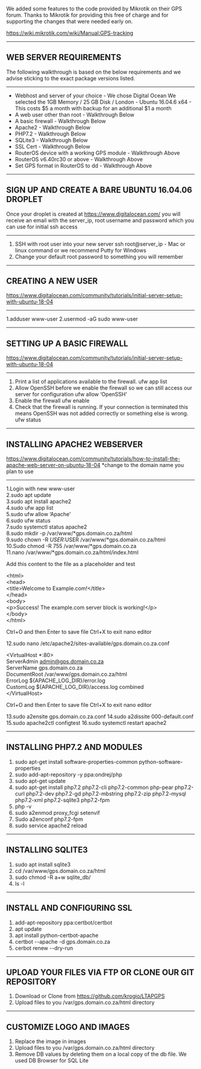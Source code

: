 We added some features to the code provided by Mikrotik on their GPS forum. Thanks to Mikrotik for providing this free of charge and for supporting the changes that were needed early on.

https://wiki.mikrotik.com/wiki/Manual:GPS-tracking

---

## WEB SERVER REQUIREMENTS
The following walkthrough is based on the below requirements and we advise sticking to the exact package versions listed.

---

- Webhost and server of your choice - We chose Digital Ocean
  We selected the 1GB Memory / 25 GB Disk / London - Ubuntu 16.04.6 x64 - This costs $5 a month with backup for an additional $1 a month
- A web user other than root - Walkthrough Below
- A basic firewall - Walkthrough Below
- Apache2 - Walkthrough Below
- PHP7.2 - Walkthrough Below
- SQLite3 - Walkthrough Below
- SSL Cert - Walkthrough Below
- RouterOS device with a working GPS module - Walkthrough Above
- RouterOS v6.40rc30 or above - Walkthrough Above
- Set GPS format in RouterOS to dd - Walkthrough Above

---

## SIGN UP AND CREATE A BARE UBUNTU 16.04.06 DROPLET
Once your droplet is created at https://www.digitalocean.com/ you will receive an email with the server_ip, root username and password which you can use for initial ssh access

---

1. SSH with root user into your new server
   ssh root@server_ip - Mac or linux command
   or we recommend Putty for Windows
2. Change your default root password to something you will remember

---

## CREATING A NEW USER
https://www.digitalocean.com/community/tutorials/initial-server-setup-with-ubuntu-18-04

---

1.adduser www-user
2.usermod -aG sudo www-user

---

## SETTING UP A BASIC FIREWALL
https://www.digitalocean.com/community/tutorials/initial-server-setup-with-ubuntu-18-04

---

1. Print a list of applications available to the firewall.
   ufw app list
2. Allow OpenSSH before we enable the firewall so we can still access our server for configuration
   ufw allow ‘OpenSSH’
3. Enable the firewall
   ufw enable
4. Check that the firewall is running. If your connection is terminated this means OpenSSH was not added correctly
   or something else is wrong.
   ufw status

---
## INSTALLING APACHE2 WEBSERVER
https://www.digitalocean.com/community/tutorials/how-to-install-the-apache-web-server-on-ubuntu-18-04
\*change to the domain name you plan to use

---

1.Login with new www-user<br>
2.sudo apt update<br>
3.sudo apt install apache2<br>
4.sudo ufw app list<br>
5.sudo ufw allow ‘Apache’<br>
6.sudo ufw status<br>
7.sudo systemctl status apache2<br>
8.sudo mkdir -p /var/www/\*gps.domain.co.za/html<br>
9.sudo chown -R $USER:$USER /var/www/\*gps.domain.co.za/html<br>
10.Sudo chmod -R 755 /var/www/\*gps.domain.co.za<br>
11.nano /var/www/\*gps.domain.co.za/html/index.html<br>

Add this content to the file as a placeholder and test

\<html><br>
    \<head><br>
        \<title>Welcome to Example.com!\</title><br>
    \</head><br>
    \<body><br>
        \<p>Success!  The example.com server block is working!\</p><br>
    \</body><br>
\</html><br>

Ctrl+O and then Enter to save file
Ctrl+X to exit nano editor

12.sudo nano /etc/apache2/sites-available/gps.domain.co.za.conf

\<VirtualHost \*:80><br>
ServerAdmin admin@gps.domain.co.za<br>
ServerName gps.domain.co.za<br>
DocumentRoot /var/www/gps.domain.co.za/html<br>
ErrorLog ${APACHE_LOG_DIR}/error.log<br>
    CustomLog ${APACHE_LOG_DIR}/access.log combined<br>
\</VirtualHost>

Ctrl+O and then Enter to save file
Ctrl+X to exit nano editor

13.sudo a2ensite gps.domain.co.za.conf
14.sudo a2dissite 000-default.conf
15.sudo apache2ctl configtest
16.sudo systemctl restart apache2

---

## INSTALLING PHP7.2 AND MODULES

1. sudo apt-get install software-properties-common python-software-properties
2. sudo add-apt-repository -y ppa:ondrej/php
3. sudo apt-get update
4. sudo apt-get install php7.2 php7.2-cli php7.2-common php-pear php7.2-curl php7.2-dev php7.2-gd php7.2-mbstring php7.2-zip php7.2-mysql php7.2-xml php7.2-sqlite3 php7.2-fpm
5. php -v
6. sudo a2enmod proxy_fcgi setenvif
7. Sudo a2enconf php7.2-fpm
8. sudo service apache2 reload

---

## INSTALLING SQLITE3

1. sudo apt install sqlite3
2. cd /var/www/gps.domain.co.za/html
3. sudo chmod -R a+w sqlite_db/
4. ls -l

---

## INSTALL AND CONFIGURING SSL

1. add-apt-repository ppa:certbot/certbot
2. apt update
3. apt install python-certbot-apache
4. certbot --apache -d gps.domain.co.za
5. cerbot renew --dry-run

---

## UPLOAD YOUR FILES VIA FTP OR CLONE OUR GIT REPOSITORY

1. Download or Clone from https://github.com/krogio/LTAPGPS
2. Upload files to you /var/gps.domain.co.za/html directory

---

## CUSTOMIZE LOGO AND IMAGES

1. Replace the image in images
2. Upload files to you /var/gps.domain.co.za/html directory
3. Remove DB values by deleting them on a local copy of the db file. We used DB Browser for SQL Lite
